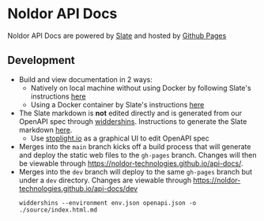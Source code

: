 # Noldor API Docs
Noldor API Docs are powered by [Slate](https://github.com/slatedocs/slate) and hosted by [Github Pages](https://docs.github.com/en/pages/getting-started-with-github-pages/about-github-pages)

## Development
* Build and view documentation in 2 ways:
  * Natively on local machine without using Docker by following Slate's instructions [here](https://github.com/slatedocs/slate/wiki/Using-Slate-Natively)
  * Using a Docker container by Slate's instructions [here](https://github.com/slatedocs/slate/wiki/Using-Slate-in-Docker)
* The Slate markdown is **not** edited directly and is generated from our OpenAPI spec through [widdershins](https://github.com/Mermade/widdershins). Instructions to generate the Slate markdown [here](https://mermade.github.io/widdershins/ConvertingFilesBasicCLI.html).
  * Use [stoplight.io](https://stoplight.io/) as a graphical UI to edit OpenAPI spec
* Merges into the `main` branch kicks off a build process that will generate and deploy the static web files to the `gh-pages` branch. Changes will then be viewable through https://noldor-technologies.github.io/api-docs/.
* Merges into the `dev` branch will deploy to the same `gh-pages` branch but under a `dev` directory. Changes are viewable through https://noldor-technologies.github.io/api-docs/dev
  ```
  widdershins --environment env.json openapi.json -o ./source/index.html.md
  ```